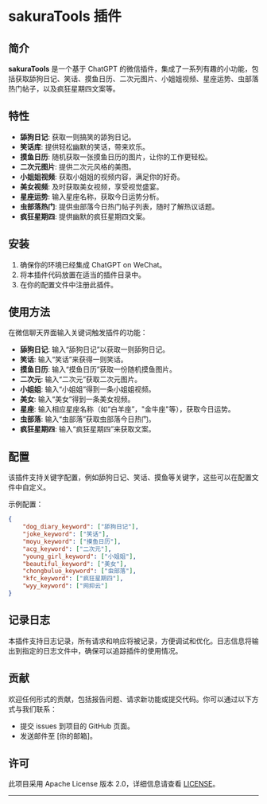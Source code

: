 

# sakuraTools 插件

## 简介
**sakuraTools** 是一个基于 ChatGPT 的微信插件，集成了一系列有趣的小功能，包括获取舔狗日记、笑话、摸鱼日历、二次元图片、小姐姐视频、星座运势、虫部落热门帖子，以及疯狂星期四文案等。

## 特性
- **舔狗日记**: 获取一则搞笑的舔狗日记。
- **笑话库**: 提供轻松幽默的笑话，带来欢乐。
- **摸鱼日历**: 随机获取一张摸鱼日历的图片，让你的工作更轻松。
- **二次元图片**: 提供二次元风格的美图。
- **小姐姐视频**: 获取小姐姐的视频内容，满足你的好奇。
- **美女视频**: 及时获取美女视频，享受视觉盛宴。
- **星座运势**: 输入星座名称，获取今日运势分析。
- **虫部落热门**: 提供虫部落今日热门帖子列表，随时了解热议话题。
- **疯狂星期四**: 提供幽默的疯狂星期四文案。

## 安装
1. 确保你的环境已经集成 ChatGPT on WeChat。
2. 将本插件代码放置在适当的插件目录中。
3. 在你的配置文件中注册此插件。

## 使用方法
在微信聊天界面输入关键词触发插件的功能：
- **舔狗日记**: 输入“舔狗日记”以获取一则舔狗日记。
- **笑话**: 输入“笑话”来获得一则笑话。
- **摸鱼日历**: 输入“摸鱼日历”获取一份随机摸鱼图片。
- **二次元**: 输入“二次元”获取二次元图片。
- **小姐姐**: 输入“小姐姐”得到一条小姐姐视频。
- **美女**: 输入“美女”得到一条美女视频。
- **星座**: 输入相应星座名称（如“白羊座”，"金牛座"等），获取今日运势。
- **虫部落**: 输入“虫部落”获取虫部落今日热门。
- **疯狂星期四**: 输入“疯狂星期四”来获取文案。

## 配置
该插件支持关键字配置，例如舔狗日记、笑话、摸鱼等关键字，这些可以在配置文件中自定义。

示例配置：
```json
{
    "dog_diary_keyword": ["舔狗日记"],
    "joke_keyword": ["笑话"],
    "moyu_keyword": ["摸鱼日历"],
    "acg_keyword": ["二次元"],
    "young_girl_keyword": ["小姐姐"],
    "beautiful_keyword": ["美女"],
    "chongbuluo_keyword": ["虫部落"],
    "kfc_keyword": ["疯狂星期四"],
    "wyy_keyword": ["网抑云"]
}
```

## 记录日志
本插件支持日志记录，所有请求和响应将被记录，方便调试和优化。日志信息将输出到指定的日志文件中，确保可以追踪插件的使用情况。

## 贡献
欢迎任何形式的贡献，包括报告问题、请求新功能或提交代码。你可以通过以下方式与我们联系：

- 提交 issues 到项目的 GitHub 页面。
- 发送邮件至 [你的邮箱]。

## 许可
此项目采用 Apache License 版本 2.0，详细信息请查看 [LICENSE](LICENSE)。

---
